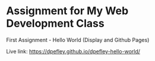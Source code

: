 # Assignment for My Web Development Class
First Assignment - Hello World (Display and Github Pages)

Live link: https://dpefley.github.io/dpefley-hello-world/
